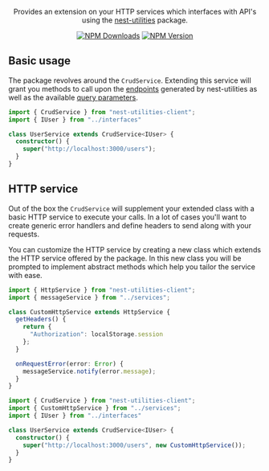 <p align="center">
Provides an extension on your HTTP services which interfaces with API's using the <a href="https://github.com/MartinDrost/nest-utilities">nest-utilities</a> package.
</p>
<p align="center">
  <a href="https://www.npmjs.com/package/nest-utilities-client"><img src="https://img.shields.io/npm/dt/nest-utilities-client.svg" alt="NPM Downloads" /></a>
  <a href="https://www.npmjs.com/package/nest-utilities-client"><img src="https://img.shields.io/npm/v/nest-utilities-client.svg" alt="NPM Version" /></a>
</p>

## Basic usage
The package revolves around the `CrudService`. Extending this service will grant you methods to call upon the [endpoints](https://github.com/MartinDrost/nest-utilities/wiki/Controller-abstract) generated by nest-utilities as well as the available [query parameters](https://github.com/MartinDrost/nest-utilities/wiki/Query-parameters).

```Typescript
import { CrudService } from "nest-utilities-client";
import { IUser } from "../interfaces"

class UserService extends CrudService<IUser> {
  constructor() {
    super("http://localhost:3000/users");
  }
}

```

## HTTP service
Out of the box the `CrudService` will supplement your extended class with a basic HTTP service to execute your calls. In a lot of cases you'll want to create generic error handlers and define headers to send along with your requests. 

You can customize the HTTP service by creating a new class which extends the HTTP service offered by the package. In this new class you will be prompted to implement abstract methods which help you tailor the service with ease.

```Typescript
import { HttpService } from "nest-utilities-client";
import { messageService } from "../services";

class CustomHttpService extends HttpService {
  getHeaders() {
    return {
      "Authorization": localStorage.session
    };
  }

  onRequestError(error: Error) {
    messageService.notify(error.message);
  }
}

```

```Typescript
import { CrudService } from "nest-utilities-client";
import { CustomHttpService } from "../services";
import { IUser } from "../interfaces"

class UserService extends CrudService<IUser> {
  constructor() {
    super("http://localhost:3000/users", new CustomHttpService());
  }
}
```
